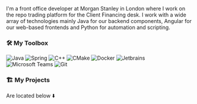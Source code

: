 
I'm a front office developer at Morgan Stanley in London where I work on the repo trading platform for the Client Financing desk. I work with a wide array of technologies mainly Java for our backend components, Angular for our web-based frontends and Python for automation and scripting.

### 🛠️ My Toolbox

![Java](https://img.shields.io/badge/Java-ED8B00?style=for-the-badge&logo=java&logoColor=white) ![Spring](https://img.shields.io/badge/Spring-6DB33F?style=for-the-badge&logo=spring&logoColor=white) ![C++](https://img.shields.io/badge/C%2B%2B-00599C?style=for-the-badge&logo=c%2B%2B&logoColor=white) ![CMake](https://img.shields.io/badge/CMake-be212a?style=for-the-badge&logo=cmake&logoColor=white) ![Docker](https://img.shields.io/badge/Docker-2CA5E0?style=for-the-badge&logo=docker&logoColor=white) ![Jetbrains](https://img.shields.io/badge/JetBrains-3c4043.svg?style=for-the-badge&logo=Jetbrains&logoColor=white)  ![Microsoft Teams](https://img.shields.io/badge/Teams-434672?style=for-the-badge&logo=microsoft-teams&logoColor=white) ![Git](https://img.shields.io/badge/Git-F05032?style=for-the-badge&logo=git&logoColor=white) 
### 🏗️ My Projects

Are located below ⬇️
